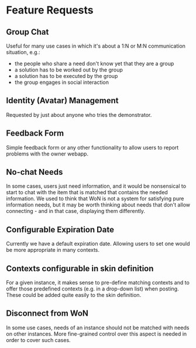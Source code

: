 # Feature Requests

## Group Chat
Useful for many use cases in which it's about a 1:N or M:N communication situation, e.g.:
* the people who share a need don't know yet that they are a group
* a solution has to be worked out by the group
* a solution has to be executed by the group
* the group engages in social interaction

## Identity (Avatar) Management
Requested by just about anyone who tries the demonstrator. 

## Feedback Form
Simple feedback form or any other functionality to allow users to report problems with the owner webapp.

## No-chat Needs
In some cases, users just need information, and it would be nonsensical to start to chat with the item that is matched that contains the needed information. We used to think that WoN is not a system for satisfying pure information needs, but it may be worth thinking about needs that don't allow connecting - and in that case, displaying them differently.

## Configurable Expiration Date
Currently we have a default expiration date. Allowing users to set one would be more appropriate in many contexts.


## Contexts configurable in skin definition
For a given instance, it makes sense to pre-define matching contexts and to offer those predefined contexts (e.g. in a drop-down list) when posting. These could be added quite easily to the skin definition.

## Disconnect from WoN
In some use cases, needs of an instance should not be matched with needs on other instances. More fine-grained control over this aspect is needed in order to cover such cases.

